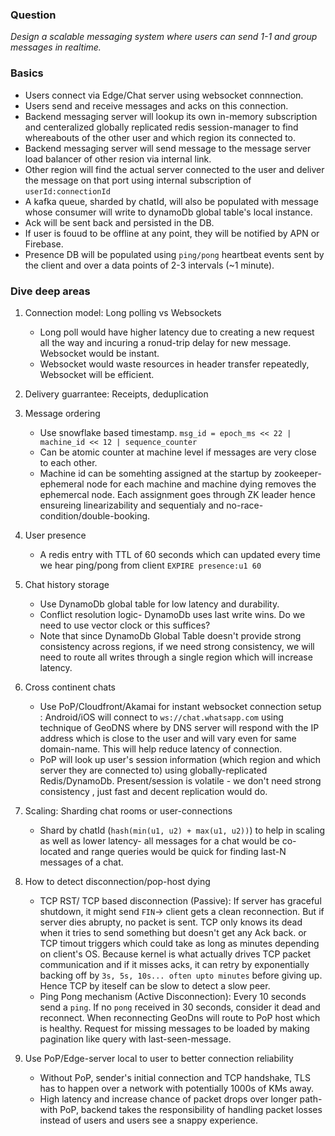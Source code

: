 ### Question
*Design a scalable messaging system where users can send 1-1 and group messages in realtime.*

### Basics
- Users connect via Edge/Chat server using websocket connnection.
- Users send and receive messages and acks on this connection.
- Backend messaging server will lookup its own in-memory subscription and centeralized globally replicated redis session-manager to find whereabouts of the other user and which region its connected to.
- Backend messaging server will send message to the message server load balancer of other resion via internal link.
- Other region will find the actual server connected to the user and deliver the message on that port using internal subscription of `userId:connectionId`
- A kafka queue, sharded by chatId, will also be populated with message whose consumer will write to dynamoDb global table's local instance.
- Ack will be sent back and persisted in the DB.
- If user is fouud to be offline at any point, they will be notified by APN or Firebase.
- Presence DB will be populated using `ping/pong` heartbeat events sent by the client and over a data points of 2-3 intervals (~1 minute).

### Dive deep areas
1. Connection model: Long polling vs Websockets
    - Long poll would have higher latency due to creating a new request all the way and incuring a ronud-trip delay for new message. Websocket would be instant.
    - Websocket would waste resources in header transfer repeatedly, Websocket will be efficient.

2. Delivery guarrantee: Receipts, deduplication
3. Message ordering
    - Use snowflake based timestamp. `msg_id = epoch_ms << 22 | machine_id << 12 | sequence_counter`
    - Can be atomic counter at machine level if messages are very close to each other.
    - Machine id can be somehting assigned at the startup by zookeeper- ephemeral node for each machine and machine dying removes the ephemercal node. Each assignment goes through ZK leader hence ensureing linearizability and sequentialy and no-race-condition/double-booking.

4. User presence
    - A redis entry with TTL of 60 seconds which can updated every time we hear ping/pong from client `EXPIRE presence:u1 60`
5. Chat history storage
    - Use DynamoDb global table for low latency and durability. 
    - Conflict resolution logic- DynamoDb uses last write wins. Do we need to use vector clock or this suffices?
    - Note that since DynamoDb Global Table doesn't provide strong consistency across regions, if we need strong consistency, we will need to route all writes through a single region which will increase latency. 
6. Cross continent chats
    - Use PoP/Cloudfront/Akamai for instant websocket connection setup : Android/iOS will connect to `ws://chat.whatsapp.com` using technique of GeoDNS where by DNS server will respond with the IP address which is close to the user and will vary even for same domain-name. This will help reduce latency of connection. 
    - PoP will look up user's session information (which region and which server they are connected to) using globally-replicated Redis/DynamoDb. Present/session is volatile - we don't need strong consistency , just fast and decent replication would do.
7. Scaling: Sharding chat rooms or user-connections
    - Shard by chatId (`hash(min(u1, u2) + max(u1, u2))`) to help in scaling as well as lower latency- all messages for a chat would be co-located and range queries would be quick for finding last-N messages of a chat.
    
8. How to detect disconnection/pop-host dying
    - TCP RST/ TCP based disconnection (Passive): If server has graceful shutdown, it might send `FIN`-> client gets a clean reconnection. But if server dies abrupty, no packet is sent. TCP only knows its dead when it tries to send something but doesn't get any Ack back. or TCP timout triggers which could take as long as minutes depending on client's OS. Because kernel is what actually drives TCP packet communication and if it misses acks, it can retry by exponentially backing off by `3s, 5s, 10s... often upto minutes` before giving up. Hence TCP by iteself can be slow to detect a slow peer. 
    - Ping Pong mechanism (Active Disconnection): Every 10 seconds send a `ping`. If no `pong` received in 30 seconds, consider it dead and reconnect. When reconnecting GeoDns will route to PoP host which is healthy. Request for missing messages to be loaded by making pagination like query with last-seen-message.

9. Use PoP/Edge-server local to user to better connection reliability
    - Without PoP, sender's initial connection and TCP handshake, TLS has to happen over a network with potentially 1000s of KMs away. 
    - High latency and increase chance of packet drops over longer path- with PoP, backend takes the responsibility of handling packet losses instead of users and users see a snappy experience.